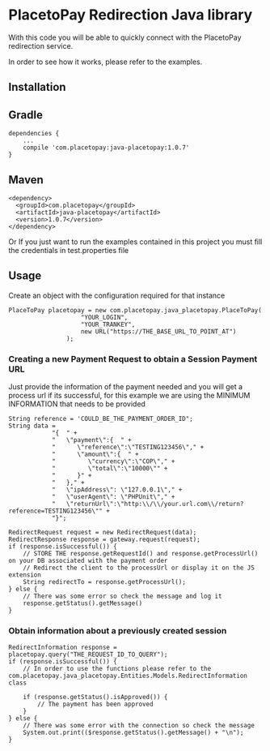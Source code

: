 # PlacetoPay Redirection Java library

With this code you will be able to quickly connect with the PlacetoPay redirection service.

In order to see how it works, please refer to the examples.

## Installation

Gradle
------
```
dependencies {
    ...
    compile 'com.placetopay:java-placetopay:1.0.7'
}
```

Maven
-----
```
<dependency>
  <groupId>com.placetopay</groupId>
  <artifactId>java-placetopay</artifactId>
  <version>1.0.7</version>
</dependency>
```

Or If you just want to run the examples contained in this project you must fill the credentials in test.properties file

## Usage

Create an object with the configuration required for that instance

```
PlaceToPay placetopay = new com.placetopay.java_placetopay.PlaceToPay(
                    "YOUR_LOGIN",
                    "YOUR_TRANKEY",
                    new URL("https://THE_BASE_URL_TO_POINT_AT")
                );
```

### Creating a new Payment Request to obtain a Session Payment URL

Just provide the information of the payment needed and you will get a process url if its successful, for this example we are using the MINIMUM INFORMATION that needs to be provided

```
String reference = 'COULD_BE_THE_PAYMENT_ORDER_ID";
String data = 
            "{  " +
            "   \"payment\":{  " +
            "      \"reference\":\"TESTING123456\"," +
            "      \"amount\":{  " +
            "         \"currency\":\"COP\"," +
            "         \"total\":\"10000\"" +
            "      }" +
            "   }," +
            "   \"ipAddress\": \"127.0.0.1\"," +
            "   \"userAgent\": \"PHPUnit\"," +
            "   \"returnUrl\":\"http:\\/\\/your.url.com\\/return?reference=TESTING123456\"" +
            "}";

RedirectRequest request = new RedirectRequest(data);
RedirectResponse response = gateway.request(request);
if (response.isSuccessful()) {
    // STORE THE response.getRequestId() and response.getProcessUrl() on your DB associated with the payment order
    // Redirect the client to the processUrl or display it on the JS extension
    String redirectTo = response.getProcessUrl();
} else {
    // There was some error so check the message and log it
    response.getStatus().getMessage()
}
```

### Obtain information about a previously created session

```
RedirectInformation response = placetopay.query("THE_REQUEST_ID_TO_QUERY");
if (response.isSuccessful()) {
    // In order to use the functions please refer to the com.placetopay.java_placetopay.Entities.Models.RedirectInformation class

    if (response.getStatus().isApproved()) {
        // The payment has been approved
    }
} else {
    // There was some error with the connection so check the message
    System.out.print(($response.getStatus().getMessage() + "\n");
}
```